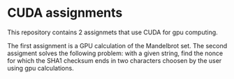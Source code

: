 # CUDA assignments

This repository contains 2 assignmets that use CUDA for gpu computing.

The first assignment is a GPU calculation of the Mandelbrot set.
The second assigment solves the following problem: with a given string, find the nonce for which the SHA1 checksum ends in two characters choosen by the user using gpu calculations.
